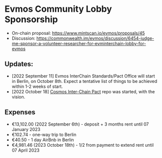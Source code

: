 # Evmos Community Lobby Sponsorship

- On-chain proposal: https://www.mintscan.io/evmos/proposals/45
- Discussion: https://commonwealth.im/evmos/discussion/6454-judge-me-sponsor-a-volunteer-researcher-for-evminterchain-lobby-for-evmos

## Updates:

- [2022 September 11] Evmos InterChain Standards/Pact Office will start in Berlin, on October 8th. Expect a tentative list of things to be achieved within 1-2 weeks of start.
- [2022 October 18] [Cosmos Inter-Chain Pact](https://github.com/loredanacirstea/cosmos-interchain-pact) repo was started, with the vision.

## Expenses

- €13,102.00 (2022 September 6th) - deposit + 3 months rent until 07 January 2023
- €102.74 - one-way trip to Berlin
- €40.50 - 1 day AirBnb in Berlin
- €4,981.46 (2023 October 18th) - 1/2 from payment to extend rent until 07 April 2023

